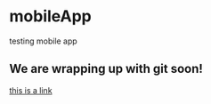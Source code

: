 # mobileApp
testing mobile app
## We are wrapping up with git soon!
[this is a link](dl;lkjhgfdfghjklkjhgvcvbnm)
